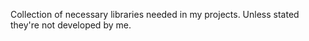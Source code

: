 Collection of necessary libraries needed in my projects. 
Unless stated they're not developed by me.
